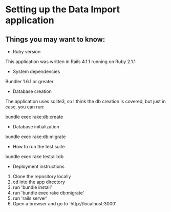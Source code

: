 # Setting up the Data Import application

## Things you may want to know:

* Ruby version

This application was written in Rails 4.1.1 running on Ruby 2.1.1

* System dependencies

Bundler 1.6.1 or greater

* Database creation

The application uses sqlite3, so I think the db creation is covered, but just in case, you can run:

bundle exec rake:db:create

* Database initialization

bundle exec rake:db:migrate

* How to run the test suite

bundle exec rake test:all:db

* Deployment instructions

1. Clone the repository locally
1. cd into the app directory
1. run 'bundle install'
1. run 'bundle exec rake db:migrate'
1. run 'rails server'
1. Open a browser and go to 'http://localhost:3000'
